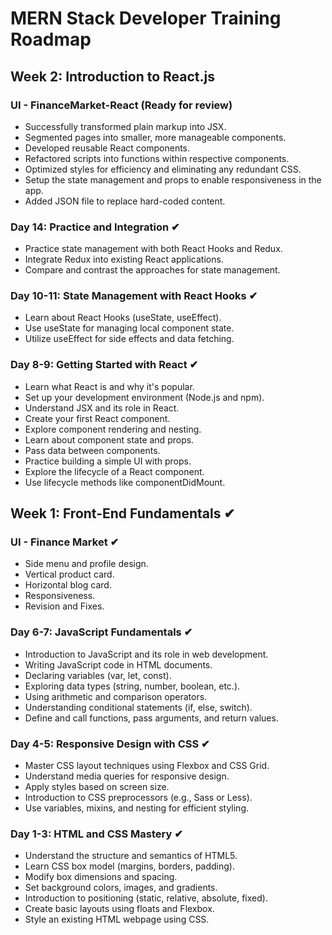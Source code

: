 # MERN Stack Developer Training Roadmap

## Week 2: Introduction to React.js

### UI - FinanceMarket-React (Ready for review)

- Successfully transformed plain markup into JSX.
- Segmented pages into smaller, more manageable components.
- Developed reusable React components.
- Refactored scripts into functions within respective components.
- Optimized styles for efficiency and eliminating any redundant CSS.
- Setup the state management and props to enable responsiveness in the app.
- Added JSON file to replace hard-coded content.

### Day 14: Practice and Integration ✔

- Practice state management with both React Hooks and Redux.
- Integrate Redux into existing React applications.
- Compare and contrast the approaches for state management.

### Day 10-11: State Management with React Hooks ✔

- Learn about React Hooks (useState, useEffect).
- Use useState for managing local component state.
- Utilize useEffect for side effects and data fetching.

### Day 8-9: Getting Started with React ✔

- Learn what React is and why it's popular.
- Set up your development environment (Node.js and npm).
- Understand JSX and its role in React.
- Create your first React component.
- Explore component rendering and nesting.
- Learn about component state and props.
- Pass data between components.
- Practice building a simple UI with props.
- Explore the lifecycle of a React component.
- Use lifecycle methods like componentDidMount.

## Week 1: Front-End Fundamentals ✔

### UI - Finance Market ✔

- Side menu and profile design.
- Vertical product card.
- Horizontal blog card.
- Responsiveness.
- Revision and Fixes.

### Day 6-7: JavaScript Fundamentals ✔

- Introduction to JavaScript and its role in web development.
- Writing JavaScript code in HTML documents.
- Declaring variables (var, let, const).
- Exploring data types (string, number, boolean, etc.).
- Using arithmetic and comparison operators.
- Understanding conditional statements (if, else, switch).
- Define and call functions, pass arguments, and return values.

### Day 4-5: Responsive Design with CSS ✔

- Master CSS layout techniques using Flexbox and CSS Grid.
- Understand media queries for responsive design.
- Apply styles based on screen size.
- Introduction to CSS preprocessors (e.g., Sass or Less).
- Use variables, mixins, and nesting for efficient styling.

### Day 1-3: HTML and CSS Mastery ✔

- Understand the structure and semantics of HTML5.
- Learn CSS box model (margins, borders, padding).
- Modify box dimensions and spacing.
- Set background colors, images, and gradients.
- Introduction to positioning (static, relative, absolute, fixed).
- Create basic layouts using floats and Flexbox.
- Style an existing HTML webpage using CSS.
